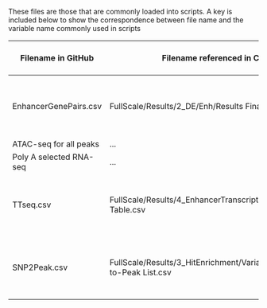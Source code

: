 These files are those that are commonly loaded into scripts. A key is included below to show the correspondence between file name and the variable name commonly used in scripts

| Filename in GitHub  | Filename referenced in Code | Variable name in R Code | Description |
| ------------- | ------------- | ------------- |------------- |
| EnhancerGenePairs.csv  | FullScale/Results/2_DE/Enh/Results Final.csv  | res.final | Results of the CRISPRi screen differential expression analysis|
| ATAC-seq for all peaks | ...| ... |...|
| Poly A selected RNA-seq | ... | ... |...|
| TTseq.csv  | FullScale/Results/4_EnhancerTranscription/TTseq/Results Table.csv  | tt | TTseq and Ribodepleted RNA-seq data for all 979 candidate enhancers |
| SNP2Peak.csv  | FullScale/Results/3_HitEnrichment/Variants/Final - SNP-to-Peak List.csv  | snp2peak | Annotation of the 979 candidate enhancerswith SNPs from dbSNP153|

